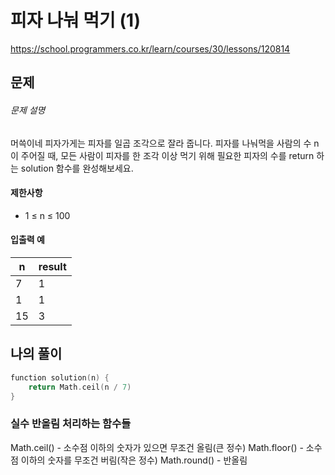 # 피자 나눠 먹기 (1)

https://school.programmers.co.kr/learn/courses/30/lessons/120814

## 문제

###### 문제 설명

머쓱이네 피자가게는 피자를 일곱 조각으로 잘라 줍니다. 피자를 나눠먹을 사람의 수 n이 주어질 때, 모든 사람이 피자를 한 조각 이상 먹기 위해 필요한 피자의 수를 return 하는 solution 함수를 완성해보세요.

#### 제한사항

- 1 ≤ n ≤ 100

#### 입출력 예

| n   | result |
| --- | ------ |
| 7   | 1      |
| 1   | 1      |
| 15  | 3      |

## 나의 풀이

```swift
function solution(n) {
    return Math.ceil(n / 7)
}

```

### 실수 반올림 처리하는 함수들

Math.ceil() - 소수점 이하의 숫자가 있으면 무조건 올림(큰 정수)
Math.floor() - 소수점 이하의 숫자를 무조건 버림(작은 정수)
Math.round() - 반올림
